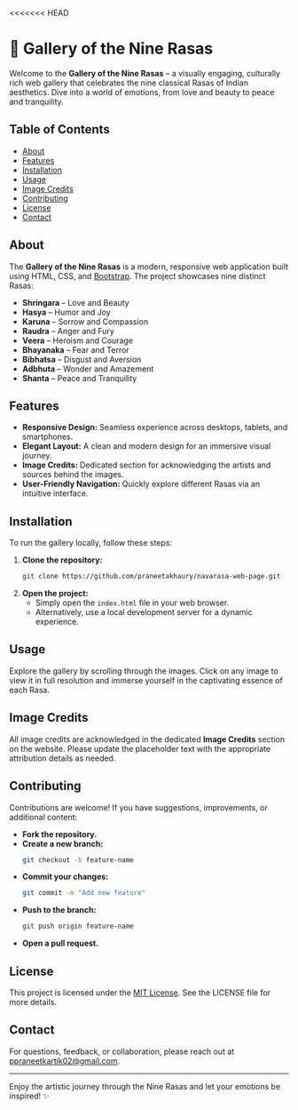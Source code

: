 <<<<<<< HEAD

# 🎨 Gallery of the Nine Rasas

Welcome to the **Gallery of the Nine Rasas** – a visually engaging, culturally rich web gallery that celebrates the nine classical Rasas of Indian aesthetics. Dive into a world of emotions, from love and beauty to peace and tranquility.

## Table of Contents

- [About](#about)
- [Features](#features)
- [Installation](#installation)
- [Usage](#usage)
- [Image Credits](#image-credits)
- [Contributing](#contributing)
- [License](#license)
- [Contact](#contact)

## About

The **Gallery of the Nine Rasas** is a modern, responsive web application built using HTML, CSS, and [Bootstrap](https://getbootstrap.com/). The project showcases nine distinct Rasas:

- **Shringara** – Love and Beauty
- **Hasya** – Humor and Joy
- **Karuna** – Sorrow and Compassion
- **Raudra** – Anger and Fury
- **Veera** – Heroism and Courage
- **Bhayanaka** – Fear and Terror
- **Bibhatsa** – Disgust and Aversion
- **Adbhuta** – Wonder and Amazement
- **Shanta** – Peace and Tranquility

## Features

- **Responsive Design:** Seamless experience across desktops, tablets, and smartphones.
- **Elegant Layout:** A clean and modern design for an immersive visual journey.
- **Image Credits:** Dedicated section for acknowledging the artists and sources behind the images.
- **User-Friendly Navigation:** Quickly explore different Rasas via an intuitive interface.

## Installation

To run the gallery locally, follow these steps:

1. **Clone the repository:**
   ```bash
   git clone https://github.com/praneetakhaury/navarasa-web-page.git
   ```
2. **Open the project:**
   - Simply open the `index.html` file in your web browser.
   - Alternatively, use a local development server for a dynamic experience.

## Usage

Explore the gallery by scrolling through the images. Click on any image to view it in full resolution and immerse yourself in the captivating essence of each Rasa.

## Image Credits

All image credits are acknowledged in the dedicated **Image Credits** section on the website. Please update the placeholder text with the appropriate attribution details as needed.

## Contributing

Contributions are welcome! If you have suggestions, improvements, or additional content:

- **Fork the repository.**
- **Create a new branch:**
  ```bash
  git checkout -b feature-name
  ```
- **Commit your changes:**
  ```bash
  git commit -m "Add new feature"
  ```
- **Push to the branch:**
  ```bash
  git push origin feature-name
  ```
- **Open a pull request.**

## License

This project is licensed under the [MIT License](LICENSE). See the LICENSE file for more details.

## Contact

For questions, feedback, or collaboration, please reach out at [ppraneetkartik02@gmail.com](mailto:ppraneetkartik02@gmail.com).

---

Enjoy the artistic journey through the Nine Rasas and let your emotions be inspired! ✨
